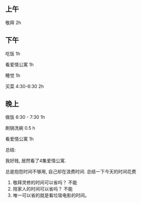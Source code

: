 ## 上午

敬拜 2h

## 下午

吃饭 1h

看爱情公寓 1h

睡觉 1h

买菜 4:30-6:30  2h

## 晚上

做饭 6:30 - 7:30 1h

刷锅洗碗 0.5 h

看爱情公寓 1h


总结:

我好贱, 居然看了4集爱情公寓.

总是抱怨时间不够用, 自己却在浪费时间. 总结一下今天的时间花费

1. 敬拜灵修的时间可以省吗？ 不能
2. 陪家人的时间可以省吗？ 不能
3. 唯一可以省的就是看垃圾电影的时间。





